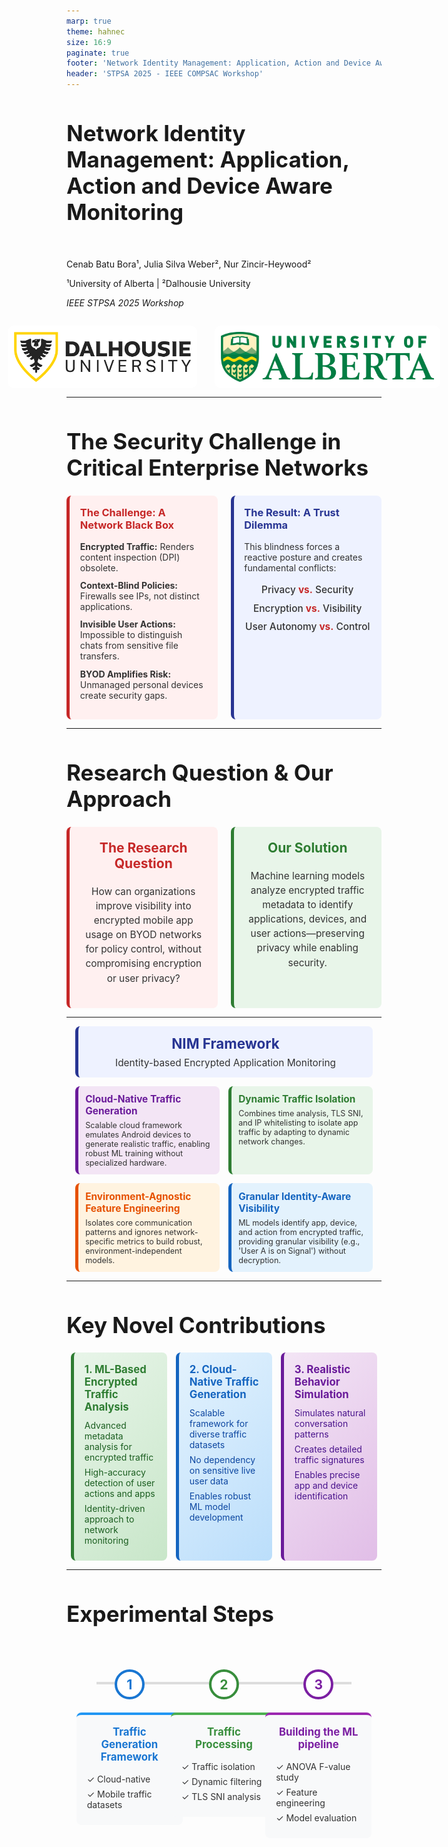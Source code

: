 ```yaml
---
marp: true
theme: hahnec
size: 16:9
paginate: true
footer: 'Network Identity Management: Application, Action and Device Aware Monitoring | STPSA 2025'
header: 'STPSA 2025 - IEEE COMPSAC Workshop'
---
```


<!-- _paginate: false -->
<!-- _footer: "" -->
<!-- _header: "" -->

# Network Identity Management: Application, Action and Device Aware Monitoring

<br>

Cenab Batu Bora¹, Julia Silva Weber², Nur Zincir-Heywood²

¹University of Alberta | ²Dalhousie University

*IEEE STPSA 2025 Workshop*

<div style="display: flex; justify-content: center; align-items: center; gap: 2em; margin-top: 2em;">
  <img src="../assets/dalhousie.png" alt="Dalhousie University Logo" style="height: 80px; background-color: white; padding: 10px; border-radius: 10px;">
  <img src="../assets/alberta.png" alt="University of Alberta Logo" style="height: 80px; background-color: white; padding: 10px; border-radius: 10px;">
</div>



<style scoped>
  section{justify-content: center;}
  h1 { font-size: 2.5em; }
  h2 { font-size: 1.5em; color: #666; }
</style>

---

# The Security Challenge in Critical Enterprise Networks

<div style="display: flex; justify-content: space-around; align-items: stretch; gap: 1.5em; margin-top: 1.5em;">

<!-- The Challenge -->
<div style="flex: 1; background-color: #fff0f0; border-left: 5px solid #c62828; padding: 1.2em; border-radius: 8px;">
<h3 style="margin-top: 0; color: #c62828;">The Challenge: A Network Black Box</h3>
<ul style="list-style-type: none; padding-left: 0; color: #333;">
  <li style="margin-bottom: 0.8em;  color: #333;"><strong>Encrypted Traffic:</strong> Renders content inspection (DPI) obsolete.</li>
  <li style="margin-bottom: 0.8em;  color: #333;"><strong>Context-Blind Policies:</strong> Firewalls see IPs, not distinct applications.</li>
  <li style="margin-bottom: 0.8em;  color: #333;"><strong>Invisible User Actions:</strong> Impossible to distinguish chats from sensitive file transfers.</li>
  <li style="color: #333;"><strong>BYOD Amplifies Risk:</strong> Unmanaged personal devices create security gaps.</li>
</ul>
</div>

<!-- The Dilemma -->
<div style="flex: 1; background-color: #eef2ff; border-left: 5px solid #283593; padding: 1.2em; border-radius: 8px;">
<h3 style="margin-top: 0; color: #283593;">The Result: A Trust Dilemma</h3>
<p style="margin-bottom: 1.2em; color: #333;">This blindness forces a reactive posture and creates fundamental conflicts:</p>
<ul style="list-style-type: none; padding-left: 0; text-align: center; font-size: 1.1em; font-weight: 500; color: #333;">
  <li style="margin-bottom: 0.7em; color: #333;">Privacy <span style="color: #c62828; font-weight: 700;">vs.</span> Security</li>
  <li style="margin-bottom: 0.7em; color: #333;">Encryption <span style="color: #c62828; font-weight: 700;">vs.</span> Visibility</li>
  <li style="color: #333;">User Autonomy <span style="color: #c62828; font-weight: 700;">vs.</span> Control</li>
</ul>
</div>

</div>

---

# Research Question & Our Approach

<div style="display: flex; justify-content: space-around; align-items: stretch; gap: 1.5em; margin-top: 1.5em;">

<!-- The Research Question -->
<div style="flex: 1; background-color: #fff0f0; border-left: 5px solid #c62828; padding: 1.5em; border-radius: 8px; text-align: center;">
<h3 style="margin-top: 0; color: #c62828; font-size: 1.5em;">The Research Question</h3>
<p style="font-size: 1.1em; line-height: 1.5; color: #333;">How can organizations improve visibility into encrypted mobile app usage on BYOD networks for policy control, without compromising encryption or user privacy?</p>
</div>

<!-- Our Solution -->
<div style="flex: 1; background-color: #e8f5e9; border-left: 5px solid #2e7d32; padding: 1.5em; border-radius: 8px; text-align: center;">
<h3 style="margin-top: 0; color: #2e7d32; font-size: 1.5em;">Our Solution</h3>
<p style="font-size: 1.1em; line-height: 1.5; color: #333;">Machine learning models analyze encrypted traffic metadata to identify applications, devices, and user actions—preserving privacy while enabling security.</p>
</div>

</div>

---

<div style="display: flex; flex-direction: column; gap: 1em; margin: 0.5em 1em;">

<!-- Title Box -->
<div style="background-color: #eef2ff; border-left: 5px solid #283593; padding: 1em; border-radius: 8px; text-align: center;">
  <h3 style="margin: 0; color: #283593; font-size: 1.6em;">NIM Framework</h3>
  <p style="margin: 0.5em 0 0 0; color: #333; font-size: 1.1em;">Identity-based Encrypted Application Monitoring</p>
</div>

<!-- Innovation Grid -->
<div style="display: grid; grid-template-columns: repeat(2, 1fr); gap: 1em;">
  <!-- ML Models -->
  <div style="background-color: #f3e5f5; border-left: 5px solid #6a1b9a; padding: 0.8em; border-radius: 8px;">
    <h4 style="margin: 0; color: #6a1b9a; font-size: 1.1em;">Cloud-Native Traffic Generation</h4>
    <p style="margin: 0.5em 0 0 0; color: #333; font-size: 0.9em;">Scalable cloud framework emulates Android devices to generate realistic traffic, enabling robust ML training without specialized hardware.</p>
  </div>
  
  <!-- Classification -->
  <div style="background-color: #e8f5e9; border-left: 5px solid #2e7d32; padding: 0.8em; border-radius: 8px;">
    <h4 style="margin: 0; color: #2e7d32; font-size: 1.1em;">Dynamic Traffic Isolation</h4>
    <p style="margin: 0.5em 0 0 0; color: #333; font-size: 0.9em;">Combines time analysis, TLS SNI, and IP whitelisting to isolate app traffic by adapting to dynamic network changes.</p>
  </div>
  
  <!-- Privacy -->
  <div style="background-color: #fff3e0; border-left: 5px solid #e65100; padding: 0.8em; border-radius: 8px;">
    <h4 style="margin: 0; color: #e65100; font-size: 1.1em;">Environment-Agnostic Feature Engineering</h4>
    <p style="margin: 0.5em 0 0 0; color: #333; font-size: 0.9em;">Isolates core communication patterns and ignores network-specific metrics to build robust, environment-independent models.</p>
  </div>
  
  <!-- Zero Trust -->
  <div style="background-color: #e3f2fd; border-left: 5px solid #1565c0; padding: 0.8em; border-radius: 8px;">
    <h4 style="margin: 0; color: #1565c0; font-size: 1.1em;">Granular Identity-Aware Visibility</h4>
    <p style="margin: 0.5em 0 0 0; color: #333; font-size: 0.9em;">ML models identify app, device, and action from encrypted traffic, providing granular visibility (e.g., 'User A is on Signal') without decryption.</p>
  </div>
</div>

</div>

---


# Key Novel Contributions

<div style="display: grid; grid-template-columns: repeat(3, 1fr); gap: 1em; margin: 0.5em;">

<!-- ML-Based Analysis -->
<div style="background: linear-gradient(135deg, #e8f5e9 0%, #c8e6c9 100%); border-radius: 8px; padding: 1.2em; border-left: 5px solid #2e7d32;">
  <h3 style="color: #2e7d32; margin: 0; font-size: 1.2em;">1. ML-Based Encrypted Traffic Analysis</h3>
  <div style="margin-top: 0.8em; color: #1b5e20;">
    <p style="margin: 0.5em 0;">Advanced metadata analysis for encrypted traffic</p>
    <p style="margin: 0.5em 0;">High-accuracy detection of user actions and apps</p>
    <p style="margin: 0.5em 0;">Identity-driven approach to network monitoring</p>
  </div>
</div>

<!-- Cloud-Native Generation -->
<div style="background: linear-gradient(135deg, #e3f2fd 0%, #bbdefb 100%); border-radius: 8px; padding: 1.2em; border-left: 5px solid #1565c0;">
  <h3 style="color: #1565c0; margin: 0; font-size: 1.2em;">2. Cloud-Native Traffic Generation</h3>
  <div style="margin-top: 0.8em; color: #0d47a1;">
    <p style="margin: 0.5em 0;">Scalable framework for diverse traffic datasets</p>
    <p style="margin: 0.5em 0;">No dependency on sensitive live user data</p>
    <p style="margin: 0.5em 0;">Enables robust ML model development</p>
  </div>
</div>

<!-- Behavior Simulation -->
<div style="background: linear-gradient(135deg, #f3e5f5 0%, #e1bee7 100%); border-radius: 8px; padding: 1.2em; border-left: 5px solid #6a1b9a;">
  <h3 style="color: #6a1b9a; margin: 0; font-size: 1.2em;">3. Realistic Behavior Simulation</h3>
  <div style="margin-top: 0.8em; color: #4a148c;">
    <p style="margin: 0.5em 0;">Simulates natural conversation patterns</p>
    <p style="margin: 0.5em 0;">Creates detailed traffic signatures</p>
    <p style="margin: 0.5em 0;">Enables precise app and device identification</p>
  </div>
</div>

</div>

---

# Experimental Steps

<style scoped>
.roadmap-container {
  display: flex;
  justify-content: space-around;
  align-items: flex-start;
  position: relative;
  width: 90%;
  margin: 2em auto;
  padding-top: 40px;
  height: 70vh;
}
.roadmap-container::before {
  content: '';
  position: absolute;
  top: 60px;
  left: 5%;
  width: 90%;
  height: 4px;
  background-color: #ddd;
  z-index: 0;
}
.roadmap-step {
  position: relative;
  z-index: 1;
  text-align: center;
  width: 30%;
  display: flex;
  flex-direction: column;
  align-items: center;
}
.roadmap-step .icon {
  width: 40px;
  height: 40px;
  border-radius: 50%;
  background-color: #fff;
  border: 4px solid #ddd;
  display: flex;
  justify-content: center;
  align-items: center;
  margin-bottom: 1em;
  font-size: 1.5em;
  font-weight: bold;
  color: #333;
}
.roadmap-step.step1 .icon { color: #1976d2; border-color: #1976d2;}
.roadmap-step.step2 .icon { color: #388e3c; border-color: #388e3c;}
.roadmap-step.step3 .icon { color: #7b1fa2; border-color: #7b1fa2;}

.roadmap-step .content {
  background-color: #f8f9fa;
  padding: 1.2em;
  border-radius: 8px;
  width: 100%;
}
.roadmap-step.step1 .content { border-top: 4px solid #2196f3; }
.roadmap-step.step2 .content { border-top: 4px solid #4caf50; }
.roadmap-step.step3 .content { border-top: 4px solid #9c27b0; }

.roadmap-step h3 {
  margin-top: 0;
  font-size: 1.2em;
}
.roadmap-step.step1 h3 { color: #1976d2; }
.roadmap-step.step2 h3 { color: #388e3c; }
.roadmap-step.step3 h3 { color: #7b1fa2; }
.roadmap-step ul {
  list-style-type: none;
  padding-left: 0;
  margin: 0;
  color: #333;
  text-align: left;
}
.roadmap-step ul li {
  margin-bottom: 0.5em;
}
</style>

<div class="roadmap-container">
  <div class="roadmap-step step1">
    <div class="icon">1</div>
    <div class="content">
      <h3>Traffic Generation Framework</h3>
      <ul>
        <li style="color: #333;">✓ Cloud-native</li>
        <li style="color: #333;">✓ Mobile traffic datasets</li>
      </ul>
    </div>
  </div>
  <div class="roadmap-step step2">
    <div class="icon">2</div>
    <div class="content">
      <h3>Traffic Processing</h3>
      <ul>
        <li style="color: #333;">✓ Traffic isolation</li>
        <li style="color: #333;">✓ Dynamic filtering</li>
        <li style="color: #333;">✓ TLS SNI analysis</li>
      </ul>
    </div>
  </div>
  <div class="roadmap-step step3">
    <div class="icon">3</div>
    <div class="content">
      <h3>Building the ML pipeline</h3>
      <ul>
        <li style="color: #333;">✓ ANOVA F-value study</li>
        <li style="color: #333;">✓ Feature engineering</li>
        <li style="color: #333;">✓ Model evaluation</li>
      </ul>
    </div>
  </div>
</div>

---

# Traffic Generation System

<div style="display: flex; gap: 2em;">

<div style="flex: 1;">

### System Overview
- **Platform:** Cuttlefish on Google Cloud
- **Scale:** 8 concurrent IMAs
- **Duration:** 37 hours of traffic
- **Behavior:** Natural conversation patterns
- **Timing:** 15-60s random intervals
- **Tools:** tcpdump + Tranalyzer2

</div>

<div style="flex: 1;">

### Dialogue Schedule Example
| Dialogue | Device | IMA | Wait Time (s) |
|----------|--------|-----|---------------|
| Nay, answer me. ... | 3 | signal | 45 |
| He. ... | 2 | signal | 60 |
| You come most ... | 3 | teams | 55 |
| Not a mouse ... | 3 | skype | 58 |
| Well, good night. ... | 1 | signal | 33 |
| *... conversation continues ...* | | | |

</div>

</div>

---


# Visualizing the Traffic Generation Framework

<video src="../assets/Real-life%20Click%20Farm.mp4" autoplay loop muted playsinline style="display: block; margin: auto; max-height: 75vh; max-width: 100%;"></video>

---

# Traffic Generation Architecture

<div style="background-color: #f8f9fa; border-radius: 8px; height: 60vh; max-height: 60vh;">

```mermaid
%%{init: {
  'theme': 'base',
  'themeVariables': {
    'primaryColor': '#e1f5fe',
    'primaryTextColor': '#000',
    'primaryBorderColor': '#00b0ff',
    'lineColor': '#00b0ff',
    'secondaryColor': '#f3e5f5',
    'tertiaryColor': '#fff3e0',
    'fontSize': '32px',
    'messageFontSize': '32px',
    'messageFont': 'arial',
    'nodeFontSize': '32px'
  },
  'flowchart': {
    'nodeSpacing': 40,
    'rankSpacing': 50,
    'padding': 10,
    'width': 1600,
    'height': 500,
    'diagramPadding': 0,
    'htmlLabels': true,
    'curve': 'basis'
  }
}}%%
graph LR
    %% Control Layer with bigger boxes
    Orchestrator["<div style='padding: 1.5em;'> Orchestrator<br/><span style='font-size: 1.6em;'>Traffic Generation<br/>Controller</span></div>"]
    Server["<div style='padding: 1.5em;'>Central Server<br/><span style='font-size: 1.6em;'>Message & Command<br/>Distribution</span></div>"]
    
    %% Cloud Layer
    CI1["<div style='font-size: 1.6em; padding: 1.2em;'> Cloud<br/>Instance 1</div>"]
    CI2["<div style='font-size: 1.6em; padding: 1.2em;'> Cloud<br/>Instance 2</div>"]
    CI3["<div style='font-size: 1.6em; padding: 1.2em;'> Cloud<br/>Instance 3</div>"]
    
    %% Device Layer
    CD1["<div style='font-size: 1.6em; padding: 1.2em;'> Virtual<br/>Device 1</div>"]
    CD2["<div style='font-size: 1.6em; padding: 1.2em;'> Virtual<br/>Device 2</div>"]
    CD3["<div style='font-size: 1.6em; padding: 1.2em;'> Virtual<br/>Device 3</div>"]
    
    %% Communication Layer with bigger box
    GC["<div style='padding: 1.5em;'> Group Chats<br/><span style='font-size: 1.6em;'>Multi-Device<br/>Communication</span></div>"]

    %% Connections with better spacing and larger font
    Orchestrator --> |"<div style='font-size: 1.5em;'>Schedules<br/>Instructions</div>"| Server
    Server --> |"<div style='font-size: 1.5em;'>WebSocket<br/>Messages</div>"| CI1 & CI2 & CI3
    CI1 --> |"<div style='font-size: 1.5em;'>ADB<br/>Commands</div>"| CD1
    CI2 --> |"<div style='font-size: 1.5em;'>ADB<br/>Commands</div>"| CD2
    CI3 --> |"<div style='font-size: 1.5em;'>ADB<br/>Commands</div>"| CD3
    CD1 & CD2 & CD3 --> |"<div style='font-size: 1.5em;'>IMA<br/>Messages</div>"| GC

    %% Enhanced styling with bigger boxes
    classDef control fill:#e1f5fe,stroke:#00b0ff,stroke-width:5px,rx:15,ry:15
    classDef cloud fill:#f3e5f5,stroke:#9c27b0,stroke-width:4px,rx:12,ry:12
    classDef devices fill:#fff3e0,stroke:#ff9100,stroke-width:4px,rx:12,ry:12
    classDef communication fill:#e8f5e9,stroke:#43a047,stroke-width:5px,rx:15,ry:15

    %% Apply styles
    class Orchestrator,Server control
    class CI1,CI2,CI3 cloud
    class CD1,CD2,CD3 devices
    class GC communication

    %% Add styling for better text visibility
    style Orchestrator font-weight:bold,font-size:32px
    style Server font-weight:bold,font-size:32px
    style GC font-weight:bold,font-size:32px
```

</div>

---

# Traffic Preprocessing Pipeline

<div style="background-color: #f8f9fa; border-radius: 8px; height: 60vh; max-height: 60vh;">

```mermaid
%%{init: {
  'theme': 'base',
  'themeVariables': {
    'primaryColor': '#e1f5fe',
    'primaryTextColor': '#000',
    'primaryBorderColor': '#00b0ff',
    'lineColor': '#00b0ff',
    'secondaryColor': '#f3e5f5',
    'tertiaryColor': '#fff3e0',
    'fontSize': '32px',
    'messageFontSize': '32px',
    'messageFont': 'arial',
    'nodeFontSize': '32px'
  },
  'flowchart': {
    'nodeSpacing': 40,
    'rankSpacing': 50,
    'padding': 10,
    'width': 1600,
    'height': 500,
    'diagramPadding': 0,
    'htmlLabels': true,
    'curve': 'basis'
  }
}}%%
graph LR
    subgraph Capture["Data Capture"]
        A["<div style='font-size: 1.6em; padding: 1.2em;'>Encrypted Traffic<br>Capture</div>"]
    end

    subgraph Processing["Traffic Processing"]
        B["<div style='font-size: 1.6em; padding: 1.2em;'>Traffic Isolation</div>"]
        DB[("<div style='font-size: 1.6em; padding: 1.2em;'>Session DB</div>")]
        Methods{"<div style='font-size: 1.6em; padding: 1.2em;'>Isolation<br>Methods</div>"}
    end

    subgraph Techniques["Isolation Techniques"]
        B1["<div style='font-size: 1.6em; padding: 1.2em;'>Time-Bounded<br>Correlation</div>"]
        B2["<div style='font-size: 1.6em; padding: 1.2em;'>TLS SNI<br>Analysis</div>"]
        B3["<div style='font-size: 1.6em; padding: 1.2em;'>IP Range<br>Validation</div>"]
    end

    subgraph Output["Results"]
        C["<div style='font-size: 1.6em; padding: 1.2em;'>Clean IMA<br>Traffic</div>"]
    end

    A --> B
    B --> |"<div style='font-size: 1.5em;'>netstat logs</div>"| DB
    DB --> Methods
    Methods --> B1 & B2 & B3
    B1 & B2 & B3 --> C

    classDef capture fill:#e1f5fe,stroke:#00b0ff,stroke-width:5px,rx:15,ry:15
    classDef processing fill:#f3e5f5,stroke:#9c27b0,stroke-width:4px,rx:12,ry:12
    classDef techniques fill:#fff3e0,stroke:#ff9100,stroke-width:4px,rx:12,ry:12
    classDef output fill:#e8f5e9,stroke:#43a047,stroke-width:5px,rx:15,ry:15

    class A capture
    class B,DB,Methods processing
    class B1,B2,B3 techniques
    class C output

    %% Add styling for better text visibility
    style A font-weight:bold,font-size:32px
    style B font-weight:bold,font-size:32px
    style DB font-weight:bold,font-size:32px
    style Methods font-weight:bold,font-size:32px
    style B1 font-weight:bold,font-size:32px
    style B2 font-weight:bold,font-size:32px
    style B3 font-weight:bold,font-size:32px
    style C font-weight:bold,font-size:32px
```

</div>

---
# Building the ML Model: App & Device

<div style="display: flex; flex-direction: column; gap: 1.5em; margin-top: 1em;">

<!-- Top Box: App & Device ID -->
<div style="background-color: #e3f2fd; border-left: 5px solid #1565c0; padding: 1.5em; border-radius: 8px;">
<h3 style="margin-top: 0; color: #1565c0;">App & Device Identification</h3>
<p style="color: #333;">A multi-output model was trained to predict both the application and its source device from a single traffic flow.</p>
<ul style="padding-left: 1.2em;">
  <li style="margin-bottom: 0.5em; color: #333;"><strong>Feature Selection:</strong> ANOVA F-value analysis on 109 raw features to find key identifiers like `tcpMSS`.</li>
  <li style="margin-bottom: 0.5em; color: #333;"><strong>Models Evaluated:</strong> Tree-based classifiers (Decision Tree, Random Forest, Gradient Boosting).</li>
  <li style="margin-bottom: 0.5em; color: #333;"><strong>Top Performer:</strong> Gradient Boosting delivered the highest accuracy for IMA identification.</li>
  <li style="color: #333;"><strong>Validation:</strong> Rigorous 10-fold cross-validation ensured model robustness.</li>
</ul>
</div>

---
# Building the ML Model: User Action 

<div style="display: flex; flex-direction: column; gap: 1.5em; margin-top: 1em;">

<!-- Bottom Box: Action Classification -->
<div style="background-color: #e8f5e9; border-left: 5px solid #2e7d32; padding: 1.5em; border-radius: 8px;">
<h3 style="margin-top: 0; color: #2e7d32;">User Action Classification</h3>
<p style="color: #333;">A binary classifier was built to distinguish between group chats and 1-on-1 messages as a proof-of-concept.</p>
<ul style="padding-left: 1.2em;">
  <li style="margin-bottom: 0.5em; color: #333;"><strong>Dataset:</strong> Combined our group chat data with a public 1-on-1 chat dataset for diverse patterns.</li>
  <li style="margin-bottom: 0.5em; color: #333;"><strong>Feature Engineering:</strong> Focused on environment-agnostic patterns (e.g., timing ratios), excluding network-specific metrics.</li>
  <li style="margin-bottom: 0.5em; color: #333;"><strong>Top Performer:</strong> Gradient Boosting again proved most effective.</li>
  <li style="color: #333;"><strong>Insight:</strong> Confirmed that distinct user actions have unique, classifiable metadata signatures.</li>
</ul>
</div>

</div>

---
# ML Architecture

<div style="background-color: #f8f9fa; border-radius: 8px; height: 60vh; max-height: 60vh;">

```mermaid
%%{init: {
  'theme': 'base',
  'themeVariables': {
    'primaryColor': '#e1f5fe',
    'primaryTextColor': '#000',
    'primaryBorderColor': '#00b0ff',
    'lineColor': '#00b0ff',
    'secondaryColor': '#f3e5f5',
    'tertiaryColor': '#fff3e0',
    'fontSize': '20px',
    'messageFontSize': '20px',
    'messageFont': 'arial',
    'nodeFontSize': '20px'
  },
  'flowchart': {
    'nodeSpacing': 20,
    'rankSpacing': 30,
    'padding': 5,
    'width': 1200,
    'height': 400,
    'diagramPadding': 0,
    'htmlLabels': true,
    'curve': 'basis'
  }
}}%%
graph LR
    subgraph Input["Data Input"]
        A["<div style='font-size: 1.2em; padding: 0.5em;'>Labeled Traffic<br>Flows</div>"]
    end

    subgraph Features["Feature Processing"]
        B["<div style='font-size: 1.2em; padding: 0.5em;'>Raw Feature<br>Extraction</div>"]
        C["<div style='font-size: 1.2em; padding: 0.5em;'>Feature Selection</div>"]
    end

    subgraph Models["ML Models"]
        D["<div style='font-size: 1.2em; padding: 0.5em;'>Multi-Output<br>Classifiers</div>"]
        G["<div style='font-size: 1.2em; padding: 0.5em;'>Binary<br>Classifier</div>"]
    end

    subgraph Engineering["Feature Engineering"]
        F["<div style='font-size: 1.2em; padding: 0.5em;'>Action-Specific<br>Features</div>"]
    end

    subgraph Predictions["Predictions"]
        E["<div style='font-size: 1.2em; padding: 0.5em;'>App & Device<br>98.6% F1-Score</div>"]
        H["<div style='font-size: 1.2em; padding: 0.5em;'>Group vs 1:1<br>73.3% F1-Score</div>"]
    end

    A --> B
    B --> C
    C --> D
    D --> E
    
    B --> F
    F --> G
    G --> H

    classDef input fill:#e1f5fe,stroke:#00b0ff,stroke-width:3px,rx:10,ry:10
    classDef features fill:#f3e5f5,stroke:#9c27b0,stroke-width:2px,rx:8,ry:8
    classDef models fill:#fff3e0,stroke:#ff9100,stroke-width:2px,rx:8,ry:8
    classDef engineering fill:#e3f2fd,stroke:#1565c0,stroke-width:2px,rx:8,ry:8
    classDef predictions fill:#e8f5e9,stroke:#43a047,stroke-width:3px,rx:10,ry:10

    class A input
    class B,C features
    class D,G models
    class F engineering
    class E,H predictions

    %% Add styling for better text visibility
    style A font-weight:bold,font-size:20px
    style B font-weight:bold,font-size:20px
    style C font-weight:bold,font-size:20px
    style D font-weight:bold,font-size:20px
    style E font-weight:bold,font-size:20px
    style F font-weight:bold,font-size:20px
    style G font-weight:bold,font-size:20px
    style H font-weight:bold,font-size:20px
```

</div>

---

# Performance Results

<div style="display: flex; align-items: center; gap: 3em;">
<div style="flex: 1;">

## **98.6% F1-Score**
### Application Classification
*Gradient Boosting ML Model*

## **~100% Accuracy**
### Device Identification
*Near-perfect ML performance*

## **73.3% F1-Score**
### User Action Classification
*Group vs 1:1 Chats (Overall)*

</div>
<div style="flex: 1; text-align: center; font-size: 0.7em;">

#### User Action Classification (Gradient Boosting)

| IMA       | Accuracy | Precision | Recall | F1 Score |
|:----------|:--------:|:---------:|:------:|:--------:|
| Discord   | 90.6%    | 90.8%     | 90.2%  | **90.4%**|
| Messenger | 82.2%    | 82.4%     | 80.5%  | 81.1%    |
| Signal    | 50.8%    | 27.4%     | 43.4%  | 33.6%    |
| Slack     | 72.4%    | 72.3%     | 71.8%  | 71.9%    |
| Teams     | 75.8%    | 75.5%     | 76.7%  | 75.5%    |
| Telegram  | 85.5%    | 86.3%     | 84.9%  | 85.2%    |

<br>

#### Model Performance Comparison (Min-Max Results)

| Model           | App F1 | Device F1 | Action F1 |
|:----------------|:------:|:---------:|:---------:|
| Naive Bayes     | .64-.70| .19-.26   | .30-.88   |
| Decision Tree   | .96-.97| .99-1.0   | .33-.87   |
| Random Forest   | .96-.97| .99-.99   | .32-.89   |
| **Grad. Boost** | **.97-.98**| **.99-1.0** | .33-.90   |
| SVM             | .70-.72| .23-.26   | .30-.91   |

</div>
</div>

---

# NIM as a Concept

- **Core Idea**: NIM uses encrypted traffic metadata to identify the application, device, and user actions without decryption.
- **Access Control**: It enables role-based access control (RBAC) for encrypted applications.
  - Organizations define access groups (e.g., Developers, Executives).
  - Permissions for applications are assigned to these groups.
- **How it Works**:
  1. Traffic metadata is collected from network points (firewalls, switches).
  2. An ML engine classifies traffic, identifying the app, device, and action.
  3. A policy engine combines this with user identity and group data.
  4. Access rules are enforced via existing infrastructure (SDN, VPNs).
- **Proactive Security**: NIM can proactively block unauthorized application access, aligning with Zero Trust principles.


---

# Future Work

- **Scale the Data Generation**:
  - Increase the number of user groups to twenty or more.
  - Capture richer and more complex multi-user dynamics.

- **Explore Federated Learning**:
  - Train models in a distributed manner without centralizing sensitive data.
  - Enhances user privacy.
  - Allows for collaborative improvements to NIM models across organizations.

---

<!-- _paginate: false -->
<!-- _footer: "" -->

# Conclusion & Discussion

<div style="text-align: center; font-size: 1.2em; margin-top: 2em;">

### Thank you for listening!

<br>

### Open Questions for Discussion:

How can **federated learning** enhance multi-org security?
What **AI ethics** considerations are most critical?

<br>

**Contact:** cenab@ualberta.ca | **Code & Data:** [GitHub/Zenodo](https://doi.org/10.5281/zenodo.15460189)

</div>

<style scoped>
  section{justify-content: center;}
</style>